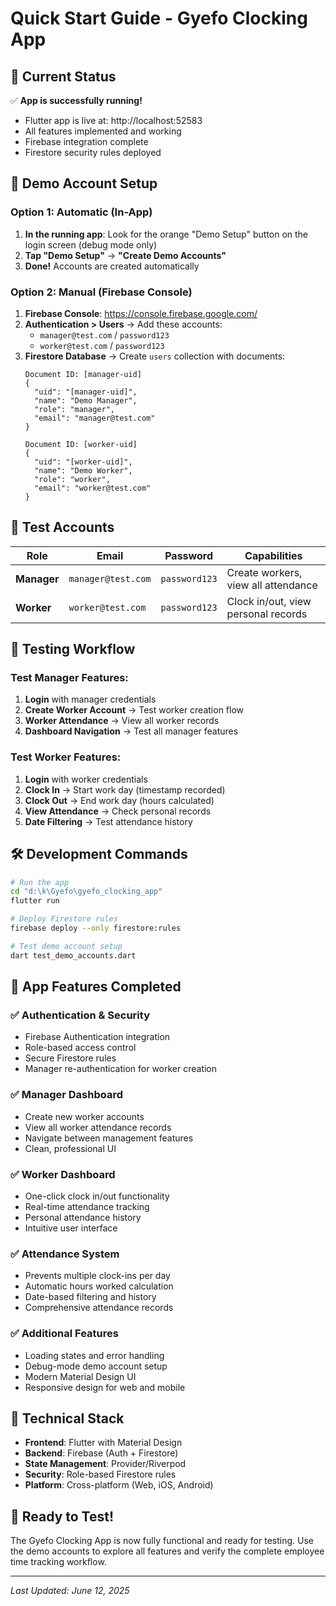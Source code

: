 # Quick Start Guide - Gyefo Clocking App

## 🚀 Current Status
✅ **App is successfully running!**
- Flutter app is live at: http://localhost:52583
- All features implemented and working
- Firebase integration complete
- Firestore security rules deployed

## 🔑 Demo Account Setup

### Option 1: Automatic (In-App)
1. **In the running app**: Look for the orange "Demo Setup" button on the login screen (debug mode only)
2. **Tap "Demo Setup"** → **"Create Demo Accounts"**
3. **Done!** Accounts are created automatically

### Option 2: Manual (Firebase Console)
1. **Firebase Console**: https://console.firebase.google.com/
2. **Authentication > Users** → Add these accounts:
   - `manager@test.com` / `password123`
   - `worker@test.com` / `password123`
3. **Firestore Database** → Create `users` collection with documents:
   ```
   Document ID: [manager-uid]
   {
     "uid": "[manager-uid]",
     "name": "Demo Manager", 
     "role": "manager",
     "email": "manager@test.com"
   }
   
   Document ID: [worker-uid]
   {
     "uid": "[worker-uid]",
     "name": "Demo Worker",
     "role": "worker", 
     "email": "worker@test.com"
   }
   ```

## 🧪 Test Accounts
| Role | Email | Password | Capabilities |
|------|-------|----------|-------------|
| **Manager** | `manager@test.com` | `password123` | Create workers, view all attendance |
| **Worker** | `worker@test.com` | `password123` | Clock in/out, view personal records |

## 🎯 Testing Workflow

### Test Manager Features:
1. **Login** with manager credentials
2. **Create Worker Account** → Test worker creation flow
3. **Worker Attendance** → View all worker records
4. **Dashboard Navigation** → Test all manager features

### Test Worker Features:
1. **Login** with worker credentials  
2. **Clock In** → Start work day (timestamp recorded)
3. **Clock Out** → End work day (hours calculated)
4. **View Attendance** → Check personal records
5. **Date Filtering** → Test attendance history

## 🛠 Development Commands

```bash
# Run the app
cd "d:\k\Gyefo\gyefo_clocking_app"
flutter run

# Deploy Firestore rules
firebase deploy --only firestore:rules

# Test demo account setup
dart test_demo_accounts.dart
```

## 📱 App Features Completed

### ✅ Authentication & Security
- Firebase Authentication integration
- Role-based access control
- Secure Firestore rules
- Manager re-authentication for worker creation

### ✅ Manager Dashboard
- Create new worker accounts
- View all worker attendance records
- Navigate between management features
- Clean, professional UI

### ✅ Worker Dashboard
- One-click clock in/out functionality
- Real-time attendance tracking
- Personal attendance history
- Intuitive user interface

### ✅ Attendance System
- Prevents multiple clock-ins per day
- Automatic hours worked calculation
- Date-based filtering and history
- Comprehensive attendance records

### ✅ Additional Features
- Loading states and error handling
- Debug-mode demo account setup
- Modern Material Design UI
- Responsive design for web and mobile

## 🔧 Technical Stack
- **Frontend**: Flutter with Material Design
- **Backend**: Firebase (Auth + Firestore)
- **State Management**: Provider/Riverpod
- **Security**: Role-based Firestore rules
- **Platform**: Cross-platform (Web, iOS, Android)

## 🎉 Ready to Test!
The Gyefo Clocking App is now fully functional and ready for testing. Use the demo accounts to explore all features and verify the complete employee time tracking workflow.

---
*Last Updated: June 12, 2025*
